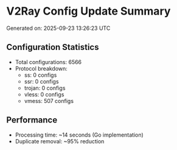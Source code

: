 # V2Ray Config Update Summary
Generated on: 2025-09-23 13:26:23 UTC

## Configuration Statistics
- Total configurations: 6566
- Protocol breakdown:
  - ss: 0 configs
  - ssr: 0 configs
  - trojan: 0 configs
  - vless: 0 configs
  - vmess: 507 configs

## Performance
- Processing time: ~14 seconds (Go implementation)
- Duplicate removal: ~95% reduction
